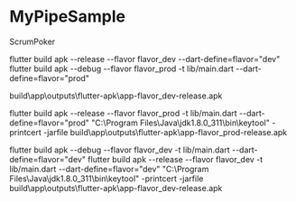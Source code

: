 # MyPipeSample
ScrumPoker

flutter build apk --release --flavor flavor_dev --dart-define=flavor="dev"
flutter build apk --debug --flavor flavor_prod -t lib/main.dart --dart-define=flavor="prod"

build\app\outputs\flutter-apk\app-flavor_dev-release.apk


flutter build apk --release  --flavor flavor_prod -t lib/main.dart --dart-define=flavor="prod"
"C:\Program Files\Java\jdk1.8.0_311\bin\keytool" -printcert -jarfile build\app\outputs\flutter-apk\app-flavor_prod-release.apk


flutter build apk --debug  --flavor flavor_dev -t lib/main.dart --dart-define=flavor="dev"
flutter build apk --release  --flavor flavor_dev -t lib/main.dart --dart-define=flavor="dev"
"C:\Program Files\Java\jdk1.8.0_311\bin\keytool" -printcert -jarfile build\app\outputs\flutter-apk\app-flavor_dev-release.apk